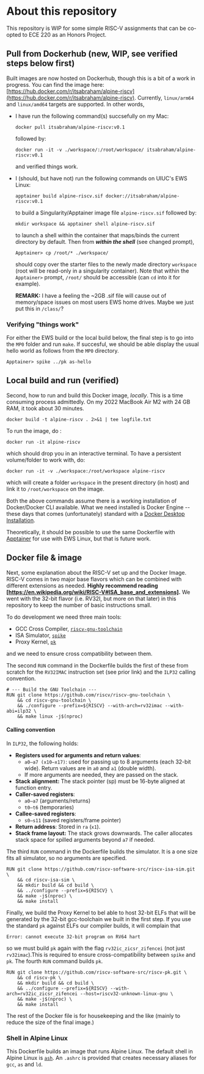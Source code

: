 # About this repository 

This repository is WIP for some simple RISC-V assignments that can be co-opted
to ECE 220 as an Honors Project. 

## Pull from Dockerhub (new, WIP, see verified steps below first)

Built images are now hosted on Dockerhub, though this is a bit of a work in progress. 
You can find the image here: [https://hub.docker.com/r/itsabraham/alpine-riscv](https://hub.docker.com/r/itsabraham/alpine-riscv).
Currently, `linux/arm64` and `linux/amd64` targets are supported. In other words, 

 - I have run the following command(s) succsefully on my Mac:
   
   ```
   docker pull itsabraham/alpine-riscv:v0.1
   ```
   followed by:
   
   ```
   docker run -it -v ./workspace/:/root/workspace/ itsabraham/alpine-riscv:v0.1
   ```
   and verified things work.
   
 - I (should, but have not) run the following commands on UIUC's EWS Linux:
   
   ```
   apptainer build alpine-riscv.sif docker://itsabraham/alpine-riscv:v0.1
   ```
   to build a Singularity/Apptainer image file `alpine-riscv.sif` followed by:
   ```
   mkdir workspace && apptainer shell alpine-riscv.sif
   ```
   to launch a shell within the container that maps/binds the current directory by default.
   Then from **_within the shell_** (see changed prompt),
   ```
   Apptainer> cp /root/* ./workspace/
   ```
   should copy over the starter files to the newly made directory `workspace` (root will be read-only in a singularity container). Note that within the `Apptainer>` prompt, `/root/` should be accessible (can `cd` into it for example). 

   **REMARK:** I have a feeling the ~2GB .sif file will cause out of memory/space issues on most users EWS home drives.
   Maybe we just put this in `/class/`?

### Verifying "things work"
For either the EWS build or the local build below, the final step is to go into the `MP0` folder and run `make`. 
If succesful, we should be able display the usual hello world as follows from the `MP0` directory. 

```
Apptainer> spike ../pk as-hello
```

## Local build and run (verified)

Second, how to run and build this Docker image, _locally_. This is a time consuming
process admittedly. On my 2022 MacBook Air M2 with 24 GB RAM, it took about 30
minutes. 

```
docker build -t alpine-riscv . 2>&1 | tee logfile.txt
```

To run the image, do :

```
docker run -it alpine-riscv
```

which should drop you in an interactive terminal. To have a persistent
volume/folder to work with, do:

```
docker run -it -v ./workspace:/root/workspace alpine-riscv

```

which will create a folder `workspace` in the present directory (in host) and
link it to `/root/workspace` on the image. 

Both the above commands assume there is a working installation of Docker/Docker
CLI available. What we need installed is Docker Engine -- these days that comes
(unfortunately) standard with a [Docker Desktop
Installation](https://docs.docker.com/engine/install/).

Theoretically, it should be possible to use the same Dockerfile with
[Apptainer](https://apptainer.org/docs/user/main/quick_start.html) for use with
EWS Linux, but that is future work. 

## Docker file & image 

Next, some explanation about the RISC-V set up and the Docker Image. RISC-V
comes in two major base flavors which can be combined with different extensions
as needed. **Highly recommend reading [https://en.wikipedia.org/wiki/RISC-V#ISA_base_and_extensions].**
We went with the 32-bit flavor (i.e. RV32I, but more on that later) in this
repository to keep the number of basic instructions small. 

To do development we need three main tools:

 - GCC Cross Compiler, [`riscv-gnu-toolchain`](https://github.com/riscv-collab/riscv-gnu-toolchain)
 - ISA Simulator, [`spike`](https://github.com/riscv-software-src/riscv-isa-sim)
 - Proxy Kernel, [`pk`](https://github.com/riscv-software-src/riscv-pk)

and we need to ensure cross compatibility between them. 

The second `RUN` command in the Dockerfile builds the first of these from
scratch for the `RV32IMAC` instruction set (see prior link) and the `ILP32`
calling convention. 

```
# --- Build the GNU Toolchain ---
RUN git clone https://github.com/riscv/riscv-gnu-toolchain \
    && cd riscv-gnu-toolchain \
    && ./configure --prefix=${RISCV} --with-arch=rv32imac --with-abi=ilp32 \
    && make linux -j$(nproc)

```

#### Calling convention 

In `ILP32`, the following holds: 

 - **Registers used for arguments and return values**: 
   - `a0–a7 (x10–x17)`: used for passing up to 8 arguments (each 32-bit wide).
   Return values are in `a0` and `a1` (double width). 
   - If more arguments are needed, they are passed on the stack.
 - **Stack alignment:** The stack pointer (sp) must be 16-byte aligned at
 function entry.
 - **Caller-saved registers**: 
   - `a0–a7` (arguments/returns)
   - `t0–t6` (temporaries)
 - **Callee-saved registers**:
   - `s0–s11` (saved registers/frame pointer)
 - **Return address**: Stored in `ra` (`x1`).
 - **Stack frame layout:** The stack grows downwards. The caller allocates
 stack space for spilled arguments beyond `a7` if needed.

The third `RUN` command in the Dockerfile builds the simulator. It is a one
size fits all simulator, so no arguments are specified. 

```
RUN git clone https://github.com/riscv-software-src/riscv-isa-sim.git \
    && cd riscv-isa-sim \
    && mkdir build && cd build \
    && ../configure --prefix=${RISCV} \
    && make -j$(nproc) \
    && make install 
```

Finally, we build the Proxy Kernel to bel able to host 32-bit ELFs that will be
generated by the 32-bit gcc-toolchain we built in the first step. If you use
the standard `pk` against ELFs our compiler builds, it will complain that

```
Error: cannot execute 32-bit program on RV64 hart
```
so we must build `pk` again with the flag `rv32ic_zicsr_zifencei` (not just
`rv32imac`).This is required to ensure cross-compatibility between `spike` and
`pk`. The fourth `RUN` command builds `pk`. 

```
RUN git clone https://github.com/riscv-software-src/riscv-pk.git \
    && cd riscv-pk \
    && mkdir build && cd build \
    && ../configure --prefix=${RISCV} --with-arch=rv32ic_zicsr_zifencei --host=riscv32-unknown-linux-gnu \
    && make -j$(nproc) \
    && make install
```

The rest of the Docker file is for housekeeping and the like (mainly to reduce
the size of the final image.) 

### Shell in Alpine Linux 

This Dockerfile builds an image that runs Alpine Linux. The default shell in
Alpine Linux is [`ash`](https://wiki.alpinelinux.org/wiki/BusyBox#Ash_shell).
An `.ashrc` is provided that creates necessary aliases for `gcc`, `as` and
`ld`. 


